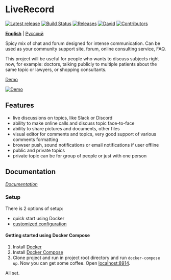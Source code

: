 # LiveRecord

[![Latest release](https://img.shields.io/github/release/liverecord/liverecord.svg)](https://github.com/liverecord/liverecord/releases/latest)
[![Build Status](https://travis-ci.org/liverecord/liverecord.svg?branch=master)](https://travis-ci.org/liverecord/liverecord)
[![Releases](https://img.shields.io/github/downloads/liverecord/liverecord/total.svg)](https://github.com/liverecord/liverecord/releases)
[![David](https://img.shields.io/david/liverecord/liverecord.svg)](https://david-dm.org/liverecord/liverecord)
[![Contributors](https://img.shields.io/github/contributors/liverecord/liverecord.svg)](http://github.com/liverecord/liverecord/graphs/contributors)

[**English**](README.md) | [Русский](README.ru.md)


Spicy mix of chat and forum designed for intense communication. 
Can be used as your community support site, forum, online consulting service, FAQ.

This project will be useful for people who wants to discuss subjects right now, 
for example: doctors, talking publicly to multiple patients about the same topic 
or lawyers, or shopping consultants.
 
[Demo](https://www.linuxquestions.ru/english/about-this-project)

[![Demo](https://www.linuxquestions.ru/files/f/0fb/Screen%20Shot%202017-11-05%20at%2023.30.24.png)](https://www.linuxquestions.ru/english/about-this-project)

## Features

 - live discussions on topics, like Slack or Discord
 - ability to make online calls and discuss topic face-to-face
 - ability to share pictures and documents, other files
 - visual editor for comments and topics, very good support of various comments formatting
 - browser push, sound notifications or email notifications if user offline
 - public and private topics
 - private topic can be for group of people or just with one person

## Documentation 

[*Documentation*](https://liverecord.github.io/liverecord/)



### Setup

There is 2 options of setup: 
 - quick start using Docker
 - [customized configuration](docs/configuration.md)


#### Getting started using Docker Compose

1. Install [Docker](https://docs.docker.com/engine/installation/)
2. Install [Docker Compose](https://docs.docker.com/compose/install/)
3. Clone project and run in project root directory and run `docker-compose up`. Now you can get some coffee. Open [localhost:8914](http://localhost:8914/).

All set.
